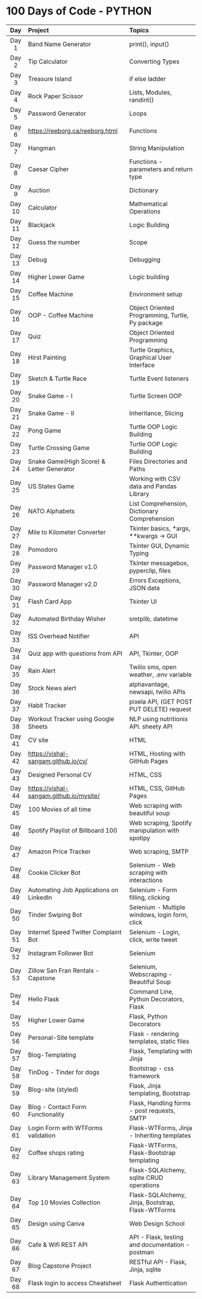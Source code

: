 # 100 Days of Code - PYTHON

|  Day   | Project                                   | Topics                                            |
|:------:|:------------------------------------------|:--------------------------------------------------|
| Day 1  | Band Name Generator                       | print(), input()                                  |
| Day 2  | Tip Calculator                            | Converting Types                                  |
| Day 3  | Treasure Island                           | if else ladder                                    |
| Day 4  | Rock Paper Scissor                        | Lists, Modules, randint()                         |
| Day 5  | Password Generator                        | Loops                                             |
| Day 6  | https://reeborg.ca/reeborg.html           | Functions                                         |
| Day 7  | Hangman                                   | String Manipulation                               |
| Day 8  | Caesar Cipher                             | Functions - parameters and return type            |
| Day 9  | Auction                                   | Dictionary                                        |
| Day 10 | Calculator                                | Mathematical Operations                           |
| Day 11 | Blackjack                                 | Logic Building                                    |
| Day 12 | Guess the number                          | Scope                                             |
| Day 13 | Debug                                     | Debugging                                         |
| Day 14 | Higher Lower Game                         | Logic building                                    |
| Day 15 | Coffee Machine                            | Environment setup                                 |
| Day 16 | OOP - Coffee Machine                      | Object Oriented Programming, Turtle, Py package   |
| Day 17 | Quiz                                      | Object Oriented Programming                       |
| Day 18 | Hirst Painting                            | Turtle Graphics, Graphical User Interface         |
| Day 19 | Sketch & Turtle Race                      | Turtle Event listeners                            |
| Day 20 | Snake Game - I                            | Turtle Screen OOP                                 |
| Day 21 | Snake Game - II                           | Inheritance, Slicing                              |
| Day 22 | Pong Game                                 | Turtle OOP Logic Building                         |
| Day 23 | Turtle Crossing Game                      | Turtle OOP Logic Building                         |
| Day 24 | Snake Game(High Score) & Letter Generator | Files Directories and Paths                       |  
| Day 25 | US States Game                            | Working with CSV data and Pandas Library          |
| Day 26 | NATO Alphabets                            | List Comprehension, Dictionary Comprehension      |
| Day 27 | Mile to Kilometer Converter               | Tkinter basics, *args, **kwargs -> GUI            |
| Day 28 | Pomodoro                                  | Tkinter GUI, Dynamic Typing                       |
| Day 29 | Password Manager v1.0                     | Tkinter messagebox, pyperclip, files              |
| Day 30 | Password Manager v2.0                     | Errors Exceptions, JSON data                      |
| Day 31 | Flash Card App                            | Tkinter UI                                        |
| Day 32 | Automated Birthday Wisher                 | smtplib, datetime                                 |
| Day 33 | ISS Overhead Notifier                     | API                                               |
| Day 34 | Quiz app with questions from API          | API, Tkinter, OOP                                 |
| Day 35 | Rain Alert                                | Twilio sms, open weather, .env variable           |
| Day 36 | Stock News alert                          | alphavantage, newsapi, twilio APIs                |
| Day 37 | Habit Tracker                             | pixela API, (GET POST PUT DELETE) request         |
| Day 38 | Workout Tracker using Google Sheets       | NLP using nutritionix API. sheety API             |
| Day 41 | CV site                                   | HTML                                              |
| Day 42 | https://vishal-sangam.github.io/cv/       | HTML, Hosting with GitHub Pages                   |
| Day 43 | Designed Personal CV                      | HTML, CSS                                         |
| Day 44 | https://vishal-sangam.github.io/mysite/   | HTML, CSS, GitHub Pages                           |
| Day 45 | 100 Movies of all time                    | Web scraping with beautiful soup                  |
| Day 46 | Spotify Playlist of Billboard 100         | Web scraping, Spotify manipulation with spotipy   |
| Day 47 | Amazon Price Tracker                      | Web scraping, SMTP                                |
| Day 48 | Cookie Clicker Bot                        | Selenium - Web scraping with interactions         |
| Day 49 | Automating Job Applications on LinkedIn   | Selenium - Form filling, clicking                 |
| Day 50 | Tinder Swiping Bot                        | Selenium - Multiple windows, login form, click    |   
| Day 51 | Internet Speed Twitter Complaint Bot      | Selenium - Login, click, write tweet              |
| Day 52 | Instagram Follower Bot                    | Selenium                                          |
| Day 53 | Zillow San Fran Rentals - Capstone        | Selenium, Webscraping - Beautiful Soup            |
| Day 54 | Hello Flask                               | Command Line, Python Decorators, Flask            |
| Day 55 | Higher Lower Game                         | Flask, Python Decorators                          |
| Day 56 | Personal-Site template                    | Flask - rendering templates, static files         |
| Day 57 | Blog-Templating                           | Flask, Templating with Jinja                      |
| Day 58 | TinDog - Tinder for dogs                  | Bootstrap - css framework                         |
| Day 59 | Blog-site (styled)                        | Flask, Jinja templating, Bootstrap                |
| Day 60 | Blog - Contact Form Functionality         | Flask, Handling forms - post requests, SMTP       |
| Day 61 | Login Form with WTForms validation        | Flask-WTForms, Jinja - Inheriting templates       |
| Day 62 | Coffee shops rating                       | Flask-WTForms, Flask-Bootstrap templating         |
| Day 63 | Library Management System                 | Flask-SQLAlchemy, sqlite CRUD operations          |
| Day 64 | Top 10 Movies Collection                  | Flask-SQLAlchemy, Jinja, Bootstrap, Flask-WTForms |
| Day 65 | Design using Canva                        | Web Design School                                 |
| Day 66 | Cafe & Wifi REST API                      | API - Flask, testing and documentation - postman  |
| Day 67 | Blog Capstone Project                     | RESTful API - Flask, Jinja, sqlite                |
| Day 68 | Flask login to access Cheatsheet          | Flask Authentication                              |